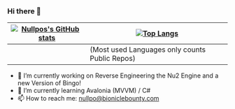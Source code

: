 ### Hi there 👋
| [![Nullpos's GitHub stats](https://github-readme-stats.vercel.app/api?username=0za0&count_private=true&show_icons=true&theme=merko)](https://github.com/anuraghazra/github-readme-stats) | [![Top Langs](https://github-readme-stats.vercel.app/api/top-langs/?username=0za0&theme=merko&layout=compact)](https://github.com/anuraghazra/github-readme-stats) |
|------------------------------------------------------------------------------------------------------------------------------------------------------------------------------------------|--------------------------------------------------------------------------------------------------------------------------------------------------------------------|
|                                                                                                                                                                                          | (Most used Languages only counts Public Repos)                                                                                                                      |

<!--
**0za0/0za0** is a ✨ _special_ ✨ repository because its `README.md` (this file) appears on your GitHub profile.

Here are some ideas to get you started:
-->
- 🔭 I’m currently working on Reverse Engineering the Nu2 Engine and a new Version of Bingo!
- 🌱 I’m currently learning Avalonia (MVVM) / C#
- 📫 How to reach me: nullpo@bioniclebounty.com
<!-- - ⚡ Fun fact: -->

